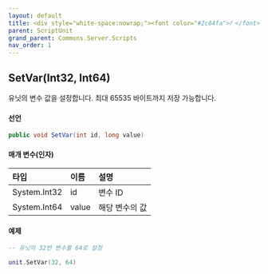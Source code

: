 ```yaml
---
layout: default
title: <div style="white-space:nowrap;"><font color="#2c84fa">𝑓 </font>SetVar</div>
parent: ScriptUnit
grand_parent: Commons.Server.Scripts
nav_order: 1
---
```


<!-- 아래로 편집 -->


## SetVar(Int32, Int64)
유닛의 변수 값을 설정합니다. 최대 65535 바이트까지 저장 가능합니다.

#### 선언
```cs
public void SetVar(int id, long value)
```

#### 매개 변수(인자)

|타입|이름|설명|
|:-|:-|:-|
|System.Int32|id|변수 ID|
|System.Int64|value|해당 변수의 값|

#### 예제
```lua
-- 유닛의 32번 변수를 64로 설정

unit.SetVar(32, 64)
```